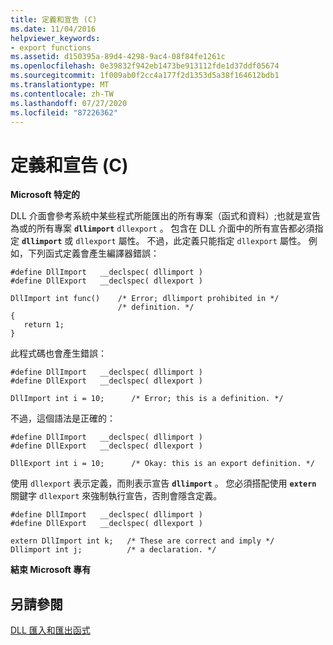 ```yaml
---
title: 定義和宣告 (C)
ms.date: 11/04/2016
helpviewer_keywords:
- export functions
ms.assetid: d150395a-89d4-4298-9ac4-08f84fe1261c
ms.openlocfilehash: 0e39832f942eb1473be913112fde1d37ddf05674
ms.sourcegitcommit: 1f009ab0f2cc4a177f2d1353d5a38f164612bdb1
ms.translationtype: MT
ms.contentlocale: zh-TW
ms.lasthandoff: 07/27/2020
ms.locfileid: "87226362"
---
```

# <a name="definitions-and-declarations-c"></a>定義和宣告 (C)

**Microsoft 特定的**

DLL 介面會參考系統中某些程式所能匯出的所有專案（函式和資料）;也就是宣告為或的所有專案 **`dllimport`** `dllexport` 。 包含在 DLL 介面中的所有宣告都必須指定 **`dllimport`** 或 `dllexport` 屬性。 不過，此定義只能指定 `dllexport` 屬性。 例如，下列函式定義會產生編譯器錯誤：

```
#define DllImport   __declspec( dllimport )
#define DllExport   __declspec( dllexport )

DllImport int func()    /* Error; dllimport prohibited in */
                        /* definition. */
{
   return 1;
}
```

此程式碼也會產生錯誤：

```
#define DllImport   __declspec( dllimport )
#define DllExport   __declspec( dllexport )

DllImport int i = 10;      /* Error; this is a definition. */
```

不過，這個語法是正確的：

```
#define DllImport   __declspec( dllimport )
#define DllExport   __declspec( dllexport )

DllExport int i = 10;      /* Okay: this is an export definition. */
```

使用 `dllexport` 表示定義，而則表示宣告 **`dllimport`** 。 您必須搭配使用 **`extern`** 關鍵字 `dllexport` 來強制執行宣告，否則會隱含定義。

```
#define DllImport   __declspec( dllimport )
#define DllExport   __declspec( dllexport )

extern DllImport int k;   /* These are correct and imply */
Dllimport int j;          /* a declaration. */
```

**結束 Microsoft 專有**

## <a name="see-also"></a>另請參閱

[DLL 匯入和匯出函式](../c-language/dll-import-and-export-functions.md)
